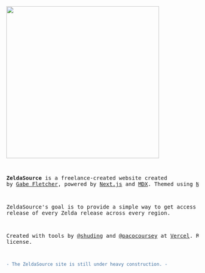 <img src="https://user-images.githubusercontent.com/116841381/198433978-ecfd91e4-8931-4b00-847c-1ee9ae514957.png" width="400" /> 
<pre>

**ZeldaSource** is a freelance-created website created by [Gabe Fletcher](https://bit.ly/gabefletch), powered by [Next.js](https://nextjs.org) and [MDX](https://mdxjs.com).
Themed using [Nextra](https://github.com/shuding/nextra/tree/core).

ZeldaSource's goal is to provide a simple way to get access to every release of every Zelda release across every region. 

Created with tools by [@shuding](https://github.com/shuding) and [@pacocoursey](https://github.com/pacocoursey) at [Vercel](https://vercel.com). Released under the MIT license.

```diff
- The ZeldaSource site is still under heavy construction. - 
